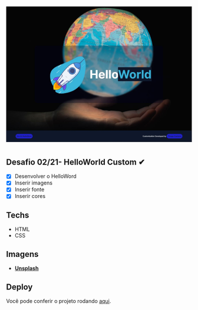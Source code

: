 ![HelloWorld](./HelloWorld.jpg)

#

## Desafio 02/21- HelloWorld Custom ✔

- [x] Desenvolver o HelloWord
- [x] Inserir imagens
- [x] Inserir fonte
- [x] Inserir cores

## Techs

- HTML
- CSS

## Imagens

- **[Unsplash](https://unsplash.com/)**

## Deploy

Você pode conferir o projeto rodando [aqui](https://famous-croissant-503baf.netlify.app).
